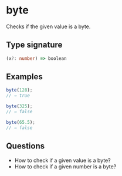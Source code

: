 # byte

Checks if the given value is a byte.

## Type signature

<!-- prettier-ignore-start -->
```typescript
(x?: number) => boolean
```
<!-- prettier-ignore-end -->

## Examples

<!-- prettier-ignore-start -->
```javascript
byte(128);
// ⇒ true
```

```javascript
byte(325);
// ⇒ false
```

```javascript
byte(65.5);
// ⇒ false
```
<!-- prettier-ignore-end -->

## Questions

- How to check if a given value is a byte?
- How to check if a given number is a byte?
